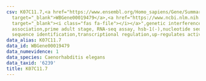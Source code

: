 ```yaml
---
csv: K07C11.7,<a href="https://www.ensembl.org/Homo_sapiens/Gene/Summary?db=core;g=WBGene00019479"
  target="_blank">WBGene00019479</a>,<a href="https://www.ncbi.nlm.nih.gov/pubmed/30894454"
  target="_blank"><i class="fas fa-file"></i></a>",genetic interference,functional
  association,prime adult stage, RNA-seq assay, hsb-1(-),nucleotide sequence identification,nucleotide
  sequence identification,transcriptional regulation,up-regulates activity
data_alias: K07C11.7
data_id: WBGene00019479
data_numevidence: 1
data_species: Caenorhabditis elegans
data_taxid: '6239'
title: K07C11.7
---
```

